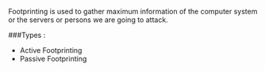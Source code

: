 Footprinting is used to gather maximum information of the computer system or the servers or persons we are going to attack.

###Types :
+ Active Footprinting
+ Passive Footprinting

